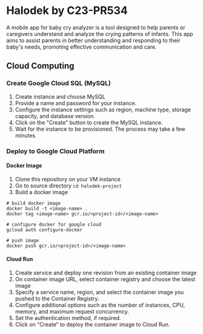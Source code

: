 # Halodek by C23-PR534
A mobile app for baby cry analyzer is a tool designed to help parents or caregivers understand and analyze the crying patterns of infants. This app aims to assist parents in better understanding and responding to their baby's needs, promoting effective communication and care.

## Cloud Computing
### Create Google Cloud SQL (MySQL)
1. Create instance and choose MySQL
2. Provide a name and password for your instance.
3. Configure the instance settings such as region, machine type, storage capacity, and database version.
4. Click on the "Create" button to create the MySQL instance.
5. Wait for the instance to be provisioned. The process may take a few minutes.

### Deploy to Google Cloud Platform
#### Docker Image
1. Clone this repository on your VM instance
2. Go to source directory
```cd halodek-project```
3. Build a docker image
```
# build docker image
docker build -t <image-name> .
docker tag <image-name> gcr.io/<project-id>/<image-name>

# configure docker for google cloud
gcloud auth configure-docker

# push image
docker push gcr.io/<project-id>/<image-name>
```
#### Cloud Run
1. Create service and deploy one revision from an existing container image
2. On container image URL, select container registry and choose the latest image
3. Specify a service name, region, and select the container image you pushed to the Container Registry.
4. Configure additional options such as the number of instances, CPU, memory, and maximum request concurrency.
5. Set the authentication method, if required.
6. Click on "Create" to deploy the container image to Cloud Run.

